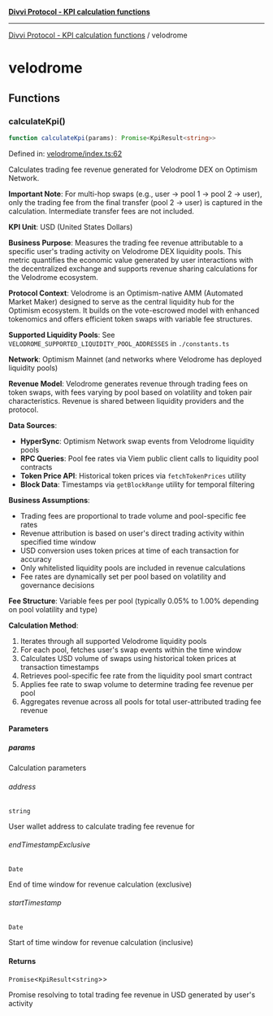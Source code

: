 [**Divvi Protocol - KPI calculation functions**](README.md)

---

[Divvi Protocol - KPI calculation functions](README.md) / velodrome

# velodrome

## Functions

### calculateKpi()

```ts
function calculateKpi(params): Promise<KpiResult<string>>
```

Defined in: [velodrome/index.ts:62](https://github.com/divvi-xyz/divvi-protocol/blob/main/scripts/calculateKpi/protocols/velodrome/index.ts#L62)

Calculates trading fee revenue generated for Velodrome DEX on Optimism Network.

**Important Note**: For multi-hop swaps (e.g., user -> pool 1 -> pool 2 -> user),
only the trading fee from the final transfer (pool 2 -> user) is captured in the calculation.
Intermediate transfer fees are not included.

**KPI Unit**: USD (United States Dollars)

**Business Purpose**: Measures the trading fee revenue attributable to a specific user's trading activity
on Velodrome DEX liquidity pools. This metric quantifies the economic value generated by user interactions
with the decentralized exchange and supports revenue sharing calculations for the Velodrome ecosystem.

**Protocol Context**: Velodrome is an Optimism-native AMM (Automated Market Maker) designed to serve as the
central liquidity hub for the Optimism ecosystem. It builds on the vote-escrowed model with enhanced tokenomics
and offers efficient token swaps with variable fee structures.

**Supported Liquidity Pools**: See `VELODROME_SUPPORTED_LIQUIDITY_POOL_ADDRESSES` in `./constants.ts`

**Network**: Optimism Mainnet (and networks where Velodrome has deployed liquidity pools)

**Revenue Model**: Velodrome generates revenue through trading fees on token swaps, with fees varying by pool
based on volatility and token pair characteristics. Revenue is shared between liquidity providers and the protocol.

**Data Sources**:

- **HyperSync**: Optimism Network swap events from Velodrome liquidity pools
- **RPC Queries**: Pool fee rates via Viem public client calls to liquidity pool contracts
- **Token Price API**: Historical token prices via `fetchTokenPrices` utility
- **Block Data**: Timestamps via `getBlockRange` utility for temporal filtering

**Business Assumptions**:

- Trading fees are proportional to trade volume and pool-specific fee rates
- Revenue attribution is based on user's direct trading activity within specified time window
- USD conversion uses token prices at time of each transaction for accuracy
- Only whitelisted liquidity pools are included in revenue calculations
- Fee rates are dynamically set per pool based on volatility and governance decisions

**Fee Structure**: Variable fees per pool (typically 0.05% to 1.00% depending on pool volatility and type)

**Calculation Method**:

1. Iterates through all supported Velodrome liquidity pools
2. For each pool, fetches user's swap events within the time window
3. Calculates USD volume of swaps using historical token prices at transaction timestamps
4. Retrieves pool-specific fee rate from the liquidity pool smart contract
5. Applies fee rate to swap volume to determine trading fee revenue per pool
6. Aggregates revenue across all pools for total user-attributed trading fee revenue

#### Parameters

##### params

Calculation parameters

###### address

`string`

User wallet address to calculate trading fee revenue for

###### endTimestampExclusive

`Date`

End of time window for revenue calculation (exclusive)

###### startTimestamp

`Date`

Start of time window for revenue calculation (inclusive)

#### Returns

`Promise`\<`KpiResult`\<`string`\>\>

Promise resolving to total trading fee revenue in USD generated by user's activity
